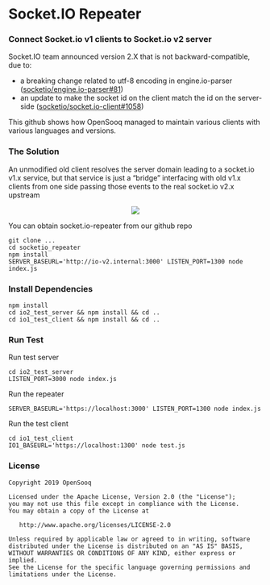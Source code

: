 # Socket.IO Repeater
### Connect Socket.io v1 clients to Socket.io v2 server


<p>Socket.IO team announced version 2.X that is not backward-compatible, due to:</p>
<ul><li>a breaking change related to utf-8 encoding in engine.io-parser (<a href="https://github.com/socketio/engine.io-parser/pull/81">socketio/engine.io-parser#81</a>)</li><li>an update to make the socket id on the client match the id on the server-side (<a href="https://github.com/socketio/socket.io-client/pull/1058">socketio/socket.io-client#1058</a>)</li></ul>

This github shows how OpenSooq managed to maintain various clients with various languages and versions.

### The Solution
An unmodified old client resolves the server domain leading to a socket.io v1.x service, but that service is just a “bridge” interfacing with old v1.x clients from one side passing those events to the real socket.io v2.x upstream

<p align="center"><img src="https://user-images.githubusercontent.com/4533327/59000872-26e8ea00-8815-11e9-9440-9346335df6f2.png"  /></p>

You can obtain socket.io-repeater from our github repo 
```
git clone ...
cd socketio_repeater
npm install
SERVER_BASEURL='http://io-v2.internal:3000' LISTEN_PORT=1300 node index.js
```

### Install Dependencies


```
npm install
cd io2_test_server && npm install && cd ..
cd io1_test_client && npm install && cd ..
```

### Run Test

Run test server

```
cd io2_test_server
LISTEN_PORT=3000 node index.js
```

Run the repeater

```
SERVER_BASEURL='https://localhost:3000' LISTEN_PORT=1300 node index.js
```

Run the test client

```
cd io1_test_client
IO1_BASEURL='https://localhost:1300' node test.js
```

### License

```
Copyright 2019 OpenSooq

Licensed under the Apache License, Version 2.0 (the "License");
you may not use this file except in compliance with the License.
You may obtain a copy of the License at

   http://www.apache.org/licenses/LICENSE-2.0

Unless required by applicable law or agreed to in writing, software
distributed under the License is distributed on an "AS IS" BASIS,
WITHOUT WARRANTIES OR CONDITIONS OF ANY KIND, either express or implied.
See the License for the specific language governing permissions and
limitations under the License.
